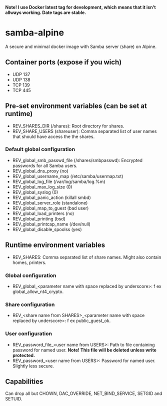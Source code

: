 **Note! I use Docker latest tag for development, which means that it isn't allways working. Date tags are stable.**

# samba-alpine
A secure and minimal docker image with Samba server (share) on Alpine.

## Container ports (expose if you wich)
* UDP 137
* UDP 138
* TCP 139
* TCP 445

## Pre-set environment variables (can be set at runtime)
* REV_SHARES_DIR (/shares): Root directory for shares.
* REV_SHARE_USERS (shareuser): Comma separated list of user names that should have access the the shares.
### Default global configuration
* REV_global_smb_passwd_file (/shares/smbpasswd): Encrypted passwords for all Samba users.
* REV_global_dns_proxy (no)
* REV_global_username_map (/etc/samba/usermap.txt)
* REV_global_log_file (/var/log/samba/log.%m)
* REV_global_max_log_size (0)
* REV_global_syslog (0)
* REV_global_panic_action (killall smbd)
* REV_global_server_role (standalone)
* REV_global_map_to_guest (bad user)
* REV_global_load_printers (no)
* REV_global_printing (bsd)
* REV_global_printcap_name (/dev/null)
* REV_global_disable_spoolss (yes)

## Runtime environment variables
* REV_SHARES: Comma separated list of share names. Might also contain homes, printers.
### Global configuration
* REV_global_&lt;parameter name with space replaced by underscore&gt;: f ex global_allow_nt4_crypto.
### Share configuration
* REV_&lt;share name from SHARES&gt;_&lt;parameter name with space replaced by underscore&gt;: f ex public_guest_ok.
### User configuration
* REV_password&#95;file_&lt;user name from USERS&gt;: Path to file containing password for named user. **Note! This file will be deleted unless write protected.**
* REV_password_&lt;user name from USERS&gt;: Password for named user. Slightly less secure.

## Capabilities
Can drop all but CHOWN, DAC_OVERRIDE, NET_BIND_SERVICE, SETGID and SETUID.
